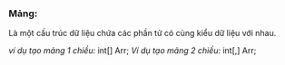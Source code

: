 ### **Mảng:**
Là một cấu trúc dữ liệu chứa các phần tử có cùng kiểu dữ liệu với nhau.

_ví dụ tạo mảng 1 chiều:_ int[] Arr;
_Ví dụ tạo mảng 2 chiều:_ int[,] Arr;